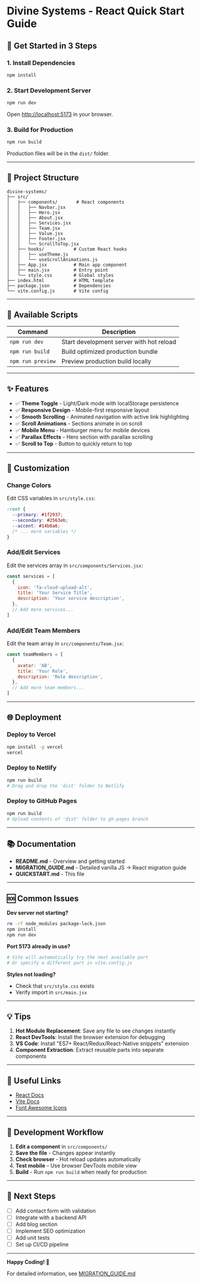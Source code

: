 # Divine Systems - React Quick Start Guide

## 🚀 Get Started in 3 Steps

### 1. Install Dependencies
```bash
npm install
```

### 2. Start Development Server
```bash
npm run dev
```
Open [http://localhost:5173](http://localhost:5173) in your browser.

### 3. Build for Production
```bash
npm run build
```
Production files will be in the `dist/` folder.

---

## 📁 Project Structure

```
divine-systems/
├── src/
│   ├── components/       # React components
│   │   ├── Navbar.jsx
│   │   ├── Hero.jsx
│   │   ├── About.jsx
│   │   ├── Services.jsx
│   │   ├── Team.jsx
│   │   ├── Value.jsx
│   │   ├── Footer.jsx
│   │   └── ScrollToTop.jsx
│   ├── hooks/           # Custom React hooks
│   │   ├── useTheme.js
│   │   └── useScrollAnimations.js
│   ├── App.jsx          # Main app component
│   ├── main.jsx         # Entry point
│   └── style.css        # Global styles
├── index.html           # HTML template
├── package.json         # Dependencies
└── vite.config.js       # Vite config
```

---

## 🎨 Available Scripts

| Command | Description |
|---------|-------------|
| `npm run dev` | Start development server with hot reload |
| `npm run build` | Build optimized production bundle |
| `npm run preview` | Preview production build locally |

---

## ✨ Features

- ✅ **Theme Toggle** - Light/Dark mode with localStorage persistence
- ✅ **Responsive Design** - Mobile-first responsive layout
- ✅ **Smooth Scrolling** - Animated navigation with active link highlighting
- ✅ **Scroll Animations** - Sections animate in on scroll
- ✅ **Mobile Menu** - Hamburger menu for mobile devices
- ✅ **Parallax Effects** - Hero section with parallax scrolling
- ✅ **Scroll to Top** - Button to quickly return to top

---

## 🔧 Customization

### Change Colors
Edit CSS variables in `src/style.css`:
```css
:root {
  --primary: #1f2937;
  --secondary: #2563eb;
  --accent: #14b8a6;
  /* ... more variables */
}
```

### Add/Edit Services
Edit the services array in `src/components/Services.jsx`:
```jsx
const services = [
  {
    icon: 'fa-cloud-upload-alt',
    title: 'Your Service Title',
    description: 'Your service description',
  },
  // Add more services...
]
```

### Add/Edit Team Members
Edit the team array in `src/components/Team.jsx`:
```jsx
const teamMembers = [
  {
    avatar: 'AB',
    title: 'Your Role',
    description: 'Role description',
  },
  // Add more team members...
]
```

---

## 🌐 Deployment

### Deploy to Vercel
```bash
npm install -g vercel
vercel
```

### Deploy to Netlify
```bash
npm run build
# Drag and drop the 'dist' folder to Netlify
```

### Deploy to GitHub Pages
```bash
npm run build
# Upload contents of 'dist' folder to gh-pages branch
```

---

## 📚 Documentation

- **README.md** - Overview and getting started
- **MIGRATION_GUIDE.md** - Detailed vanilla JS → React migration guide
- **QUICKSTART.md** - This file

---

## 🆘 Common Issues

**Dev server not starting?**
```bash
rm -rf node_modules package-lock.json
npm install
npm run dev
```

**Port 5173 already in use?**
```bash
# Vite will automatically try the next available port
# Or specify a different port in vite.config.js
```

**Styles not loading?**
- Check that `src/style.css` exists
- Verify import in `src/main.jsx`

---

## 💡 Tips

1. **Hot Module Replacement**: Save any file to see changes instantly
2. **React DevTools**: Install the browser extension for debugging
3. **VS Code**: Install "ES7+ React/Redux/React-Native snippets" extension
4. **Component Extraction**: Extract reusable parts into separate components

---

## 🔗 Useful Links

- [React Docs](https://react.dev)
- [Vite Docs](https://vitejs.dev)
- [Font Awesome Icons](https://fontawesome.com/icons)

---

## 📝 Development Workflow

1. **Edit a component** in `src/components/`
2. **Save the file** - Changes appear instantly
3. **Check browser** - Hot reload updates automatically
4. **Test mobile** - Use browser DevTools mobile view
5. **Build** - Run `npm run build` when ready for production

---

## 🎯 Next Steps

- [ ] Add contact form with validation
- [ ] Integrate with a backend API
- [ ] Add blog section
- [ ] Implement SEO optimization
- [ ] Add unit tests
- [ ] Set up CI/CD pipeline

---

**Happy Coding! 🚀**

For detailed information, see [MIGRATION_GUIDE.md](./MIGRATION_GUIDE.md)
